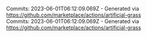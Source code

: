 Commits: 2023-06-01T06:12:09.069Z - Generated via https://github.com/marketplace/actions/artificial-grass
<br>
Commits: 2023-06-01T06:12:09.069Z - Generated via https://github.com/marketplace/actions/artificial-grass
<br>
